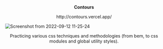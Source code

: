 <p align='center'><b>Contours</b></p>
<p align='center'>http://contours.vercel.app/</p>

![Screenshot from 2022-09-12 11-25-24](https://user-images.githubusercontent.com/3845012/189607901-2ca6abe5-dd54-4dd2-85a1-93242252d1ad.png)


<p align='center'>
Practicing various css techniques and methodologies (from bem, to css modules and global utility styles).</p> 
